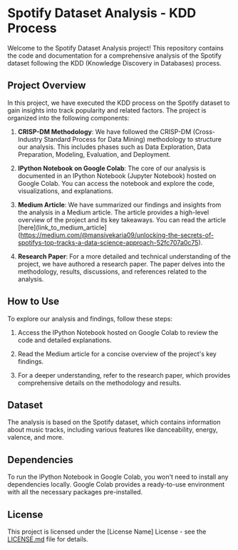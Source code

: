 # Spotify Dataset Analysis - KDD Process

Welcome to the Spotify Dataset Analysis project! This repository contains the code and documentation for a comprehensive analysis of the Spotify dataset following the KDD (Knowledge Discovery in Databases) process.

## Project Overview

In this project, we have executed the KDD process on the Spotify dataset to gain insights into track popularity and related factors. The project is organized into the following components:

1. **CRISP-DM Methodology**: We have followed the CRISP-DM (Cross-Industry Standard Process for Data Mining) methodology to structure our analysis. This includes phases such as Data Exploration, Data Preparation, Modeling, Evaluation, and Deployment.

2. **IPython Notebook on Google Colab**: The core of our analysis is documented in an IPython Notebook (Jupyter Notebook) hosted on Google Colab. You can access the notebook and explore the code, visualizations, and explanations.

3. **Medium Article**: We have summarized our findings and insights from the analysis in a Medium article. The article provides a high-level overview of the project and its key takeaways. You can read the article [here](link_to_medium_article](https://medium.com/@mansivekaria09/unlocking-the-secrets-of-spotifys-top-tracks-a-data-science-approach-52fc707a0c75).

4. **Research Paper**: For a more detailed and technical understanding of the project, we have authored a research paper. The paper delves into the methodology, results, discussions, and references related to the analysis. 

## How to Use

To explore our analysis and findings, follow these steps:

1. Access the IPython Notebook hosted on Google Colab to review the code and detailed explanations.

2. Read the Medium article for a concise overview of the project's key findings.

3. For a deeper understanding, refer to the research paper, which provides comprehensive details on the methodology and results.

## Dataset

The analysis is based on the Spotify dataset, which contains information about music tracks, including various features like danceability, energy, valence, and more.

## Dependencies

To run the IPython Notebook in Google Colab, you won't need to install any dependencies locally. Google Colab provides a ready-to-use environment with all the necessary packages pre-installed.

## License

This project is licensed under the [License Name] License - see the [LICENSE.md](LICENSE.md) file for details.



